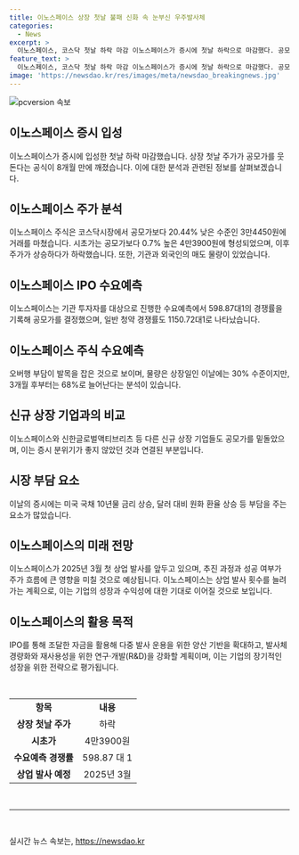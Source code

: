 ```yaml
---
title: 이노스페이스 상장 첫날 불패 신화 속 눈부신 우주발사체
categories:
  - News
excerpt: >
  이노스페이스, 코스닥 첫날 하락 마감 이노스페이스가 증시에 첫날 하락으로 마감했다. 공모가보다 20.44% 낮은 주가로 거래를 마쳤으며, 기타 포괄적인 요인들로 인해 증시에 부담을 주는 상황이었다. 이번 상장은 보호예수 기간이 길지 않아 투자심리가 불안해지고, 첫날 급등 후 힘을 못쓰는 현상이 반복되면서 투자심리가 하락했다. 이노스페이스는 2025년부터 상업 발사를 준비하고 있으며, IPO를 통해 자금을 조달해 발사용 양산기반을 확대하고 R&D를 강화할 예정이다.
feature_text: >
  이노스페이스, 코스닥 첫날 하락 마감 이노스페이스가 증시에 첫날 하락으로 마감했다. 공모가보다 20.44% 낮은 주가로 거래를 마쳤으며, 기타 포괄적인 요인들로 인해 증시에 부담을 주는 상황이었다. 이번 상장은 보호예수 기간이 길지 않아 투자심리가 불안해지고, 첫날 급등 후 힘을 못쓰는 현상이 반복되면서 투자심리가 하락했다. 이노스페이스는 2025년부터 상업 발사를 준비하고 있으며, IPO를 통해 자금을 조달해 발사용 양산기반을 확대하고 R&D를 강화할 예정이다.
image: 'https://newsdao.kr/res/images/meta/newsdao_breakingnews.jpg'
---
```


<p><img src="https://newsdao.kr/res/images/meta/newsdao_breakingnews.jpg" alt="pcversion 속보" /></p>

<h2 data-ke-size="size26">이노스페이스 증시 입성</h2>

<p data-ke-size="size16">이노스페이스가 증시에 입성한 첫날 하락 마감했습니다. 상장 첫날 주가가 공모가를 웃돈다는 공식이 8개월 만에 깨졌습니다. 이에 대한 분석과 관련된 정보를 살펴보겠습니다.</p>

<h2 data-ke-size="size26">이노스페이스 주가 분석</h2>

<p data-ke-size="size16">이노스페이스 주식은 코스닥시장에서 공모가보다 20.44% 낮은 수준인 3만4450원에 거래를 마쳤습니다. 시초가는 공모가보다 0.7% 높은 4만3900원에 형성되었으며, 이후 주가가 상승하다가 하락했습니다. 또한, 기관과 외국인의 매도 물량이 있었습니다.</p>

<h2 data-ke-size="size26">이노스페이스 IPO 수요예측</h2>

<p data-ke-size="size16">이노스페이스는 기관 투자자를 대상으로 진행한 수요예측에서 598.87대1의 경쟁률을 기록해 공모가를 결정했으며, 일반 청약 경쟁률도 1150.72대1로 나타났습니다.</p>

<h2 data-ke-size="size26">이노스페이스 주식 수요예측</h2>

<p data-ke-size="size16">오버행 부담이 발목을 잡은 것으로 보이며, 물량은 상장일인 이날에는 30% 수준이지만, 3개월 후부터는 68%로 늘어난다는 분석이 있습니다.</p>

<h2 data-ke-size="size26">신규 상장 기업과의 비교</h2>

<p data-ke-size="size16">이노스페이스와 신한글로벌액티브리츠 등 다른 신규 상장 기업들도 공모가를 밑돌았으며, 이는 증시 분위기가 좋지 않았던 것과 연결된 부분입니다.</p>

<h2 data-ke-size="size26">시장 부담 요소</h2>

<p data-ke-size="size16">이날의 증시에는 미국 국채 10년물 금리 상승, 달러 대비 원화 환율 상승 등 부담을 주는 요소가 많았습니다.</p>

<h2 data-ke-size="size26">이노스페이스의 미래 전망</h2>

<p data-ke-size="size16">이노스페이스가 2025년 3월 첫 상업 발사를 앞두고 있으며, 추진 과정과 성공 여부가 주가 흐름에 큰 영향을 미칠 것으로 예상됩니다. 이노스페이스는 상업 발사 횟수를 늘려가는 계획으로, 이는 기업의 성장과 수익성에 대한 기대로 이어질 것으로 보입니다.</p>

<h2 data-ke-size="size26">이노스페이스의 활용 목적</h2>

<p data-ke-size="size16">IPO를 통해 조달한 자금을 활용해 다중 발사 운용을 위한 양산 기반을 확대하고, 발사체 경량화와 재사용성을 위한 연구·개발(R&D)을 강화할 계획이며, 이는 기업의 장기적인 성장을 위한 전략으로 평가됩니다.</p>

<p data-ke-size="size16">&nbsp;</p>

<table>
<tbody>
<tr>
<td style="text-align: center; height: 17px;"><b>항목</b></td>
<td style="text-align: center; height: 17px;"><b>내용</b></td>
</tr>
<tr>
<td style="text-align: center; height: 17px;"><b>상장 첫날 주가</b></td>
<td style="text-align: center; height: 17px;">하락</td>
</tr>
<tr>
<td style="text-align: center; height: 17px;"><b>시초가</b></td>
<td style="text-align: center; height: 17px;">4만3900원</td>
</tr>
<tr>
<td style="text-align: center; height: 17px;"><b>수요예측 경쟁률</b></td>
<td style="text-align: center; height: 17px;">598.87 대 1</td>
</tr>
<tr>
<td style="text-align: center; height: 17px;"><b>상업 발사 예정</b></td>
<td style="text-align: center; height: 17px;">2025년 3월</td>
</tr>
</tbody>
</table>

<p data-ke-size="size16">&nbsp;</p>

<hr>

<p data-ke-size="size16">&nbsp;</p>
실시간 뉴스 속보는, <a href="https://newsdao.kr" rel="dofollow">https://newsdao.kr</a>


